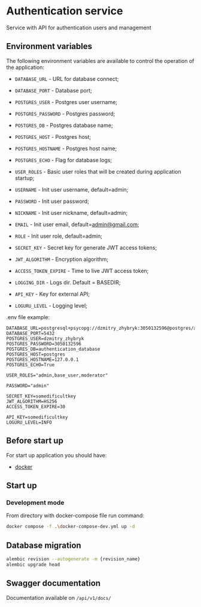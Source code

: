 # Authentication service

Service with API for authentication users and management

## Environment variables

The following environment variables are available to control the operation of the application:

- `DATABASE_URL` - URL for database connect;
- `DATABASE_PORT` - Database port;
- `POSTGRES_USER` - Postgres user username;
- `POSTGRES_PASSWORD` - Postgres password;
- `POSTGRES_DB` - Postgres database name;
- `POSTGRES_HOST` - Postgres host;
- `POSTGRES_HOSTNAME` - Postgres host name;
- `POSTGRES_ECHO` - Flag for database logs;

- `USER_ROLES` - Basic user roles that will be created during application startup;

- `USERNAME` - Init user username, default=admin;
- `PASSWORD` - Init user password;
- `NICKNAME` - Init user nickname, default=admin;
- `EMAIL` - Init user email, default=admin@gmail.com;
- `ROLE` - Init user role, default=admin;

- `SECRET_KEY` - Secret key for generate JWT access tokens;
- `JWT_ALGORITHM` - Encryption algorithm;
- `ACCESS_TOKEN_EXPIRE` - Time to live JWT access token;

- `LOGGING_DIR` - Logs dir. Default = BASEDIR;
- `API_KEY` - Key for external API;
- `LOGURU_LEVEL` - Logging level;

.env file example:

```
DATABASE_URL=postgresql+psycopg://dzmitry_zhybryk:3050132596@postgres/authentication_database
DATABASE_PORT=5432
POSTGRES_USER=dzmitry_zhybryk
POSTGRES_PASSWORD=3050132596
POSTGRES_DB=authentication_database
POSTGRES_HOST=postgres
POSTGRES_HOSTNAME=127.0.0.1
POSTGRES_ECHO=True

USER_ROLES="admin,base_user,moderator"

PASSWORD="admin"

SECRET_KEY=somedificultkey
JWT_ALGORITHM=HS256
ACCESS_TOKEN_EXPIRE=30

API_KEY=somedificultkey
LOGURU_LEVEL=INFO
```

## Before start up

For start up application you should have:

- [docker](https://www.docker.com/products/docker-desktop/)

## Start up

### Development mode

From directory with docker-compose file run command:

```bash
docker compose -f .\docker-compose-dev.yml up -d
```

## Database migration

```bash
alembic revision --autogenerate -m {revision_name}
alembic upgrade head
```

## Swagger documentation

Documentation available on `/api/v1/docs/`
